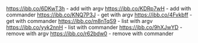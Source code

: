 https://ibb.co/6DKwT3h - add with argv
https://ibb.co/KDRp7wH - add with commander
https://ibb.co/KNQ7P3J - get with argv
https://ibb.co/4Fvkbff - get with commander
https://ibb.co/m8nTqS9 - list with argv
https://ibb.co/yyk2nnH - list with commander
https://ibb.co/9hXJwYD - remove with argv
https://ibb.co/r62bdw0 - remove with commander